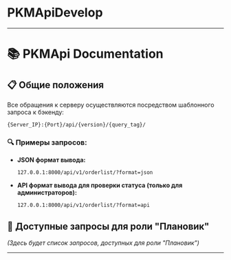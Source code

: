 # PKMApiDevelop

---

# 📚 PKMApi Documentation

## 📋 Общие положения
Все обращения к серверу осуществляются посредством шаблонного запроса к бэкенду:

```
{Server_IP}:{Port}/api/{version}/{query_tag}/
```

### 🔍 Примеры запросов:
- **JSON формат вывода:**
  ```
  127.0.0.1:8000/api/v1/orderlist/?format=json
  ```
- **API формат вывода для проверки статуса (только для администраторов):**
  ```
  127.0.0.1:8000/api/v1/orderlist/?format=api
  ```

## 🚀 Доступные запросы для роли "Плановик"
*(Здесь будет список запросов, доступных для роли "Плановик")*

---
